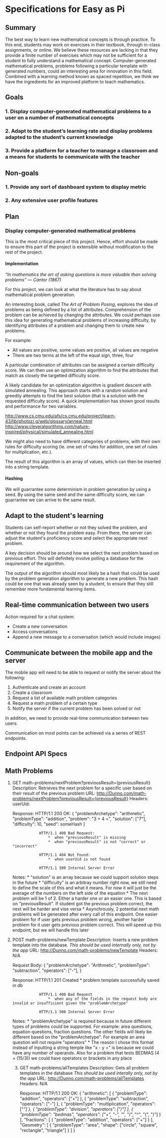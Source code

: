 # Specifications for Easy as Pi

## Summary

The best way to learn new mathematical concepts is through practice. To this
end, students may work on exercises in their textbook, through in-class
assignments, or online. We believe these resources are lacking in that they
provide a finite number of exercises which may not be sufficient for a student
to fully understand a mathematical concept. Computer-generated mathematical
problems, problems following a particular template with generated numbers,
could an interesting area for innovation in this field. Combined with a
learning method known as spaced repetition, we think we have the ingredients
for an improved platform to teach mathematics.

## Goals

### 1. Display computer-generated mathematical problems to a user on a number of mathematical concepts

### 2. Adapt to the student’s learning rate and display problems adapted to the student’s current knowledge

### 3. Provide a platform for a teacher to manage a classroom and a means for students to communicate with the teacher

## Non-goals

### 1. Provide any sort of dashboard system to display metric

### 2. Any extensive user profile features

## Plan

### Display computer-generated mathematical problems

This is the most critical piece of this project. Hence, effort should be made to
ensure this part of the project is extensible without modification to the rest
of the project.

#### Implementation

_“In mathematics the art of asking questions is more valuable than solving
problems” — Cantor (1867)_

For this project, we can look at what the literature has to say about
mathematical problem generation.

An interesting book, called _The Art of Problem Posing_, explores the idea of
problems as being defined by a list of attributes. Comprehension of the problem
can be achieved by changing the attributes. We could perhaps use this idea for
generating mathematical problems of increasing difficulty, by identifying
attributes of a problem and changing them to create new problems.

For example:

-   All values are positive, some values are positive, all values are negative
-   There are two terms at the left of the equal sign, three, four

A particular combination of attributes can be assigned a certain difficulty score. We can then
use an optimization algorithm to find the attributes that match as closely the targetted difficulty
score.

A likely candidate for an optimization algorithm is gradient descent with simulated annealing.
This approach starts with a random solution and greedily attempts to find the best solution (that is a solution with
the requested difficulty score). A quick implementation has shown good results and performance for two variables.

http://www.cs.cmu.edu/afs/cs.cmu.edu/project/learn-43/lib/photoz/.g/web/glossary/anneal.html
http://www.cleveralgorithms.com/nature-inspired/physical/simulated_annealing.html

We might also need to have different categories of problems, with their own rules for difficulty scoring (ie. one set of
rules for addition, one set of rules for multiplication, etc.).

The result of this algorithm is an array of values, which can then be inserted into a string template.

#### Hashing

We will guarrantee some determinism in problem generation by using a seed. By using the same seed and
the same difficulty score, we can guarrantee we can arrive to the same result.

## Adapt to the student's learning

Students can self-report whether or not they solved the problem, and whether or
not they found the problem easy. From there, the server can adjust the student's
proficiency score and select the appropriate next problem.

A key decision should be around how we select the next problem based on previous
effort. This will definitely involve polling a database for the requirement of
the algorithm.

The output of the algorithm should most likely be a hash that could be used by
the problem generation algorithm to generate a new problem. This hash could be
one that was already seen by a student, to ensure that they still remember more
fundamental learning items.

## Real-time communication between two users

Action required for a chat system:

-   Create a new conversation
-   Access conversations
-   Append a new message to a conversation (which would include images)

## Communicate between the mobile app and the server

The mobile app will need to be able to request or notify the server about the
following:

1. Authenticate and create an account
2. Create a classroom
3. Request a list of available math problem categories
4. Request a math problem of a certain type
5. Notify the server if the current problem has been solved or not

In addition, we need to provide real-time communication between two users.

Communication on most points can be achieved via a series of REST endpoints.

## Endpoint API Specs

## Math Problems

1.  GET math-problems/nextProblem?previousResult={previousResult}
    Description:    Retrieves the next problem for a specific user based on their result of the previous problem
    URL:            http://Dunno.com/math-problems/nextProblem?previousResult={previousResult}
    Headers:        userUid: <UUID>

    Response:       HTTP/1.1 200 OK:
                    {
                        "problemArchetype": "arithmetic",
                        "problemType": "addition",
                        "problem": "3 + 4 =",
                        "solution": ["7"],
                        "difficulty": 10,
                        "seed": someHash
                    }

                    HTTP/1.1 400 Bad Request:
                        *  when "previousResult" is missing
                        *  when "previousResult" is not "correct" or "incorrect"

                    HTTP/1.1 404 Not Found:
                        *  when userUid is not found

                    HTTP/1.1 500 Internal Server Error

    Notes:          *  "solution" is an array because we could support solution steps in the future
                    *  "difficulty" is an arbitray number right now, we still need to define the scale of 
                       this and what it means. For now it will just be the average of the numbers on the
                       left side of the equation
                    *  The next problem will be 1 of 2. Either a harder one or an easier one. This is 
                       based on "previousResult". If student got the previous problem correct, the next will
                       be harder and vise versa
                    *  Asynchrously, 2 potential next math problems will be generated after every call of this endpoint.
                       One easier problem for if user gets previous problem wrong, another harder problem for it user gets
                       previous problem correct. This will speed up this endpoint, but we will handle this later


2.  POST math-problems/newTemplate
    Description:    Inserts a new problem template into the database. *This should be used internally only, not by the app*
    URL:            http://Dunno.com/math-problems/newTemplate
    Headers:        N/A

    Request Body:   {
                        "problemArchetype": "Arithmetic",
                        "problemType": "subtraction",
                        "operators": ["-"],
                    }

    Response:       HTTP/1.1 201 Created
                        *  problem template successfully saved in db
                    
                    HTTP/1.1 400 Bad Request
                        *  when any of the fields in the request body are invalid or insufficient given the "problemArchetype"
                    
                    HTTP/1.1 500 Internal Server Error

    Notes:          *  "problemArchetype" is required because in future different types of problems could be supported. For                           example: area questions, equation questions, fraction questions. The other fields will likely be different
                       based on the "problemArchetype". For example an area question will not require "operators"
                    *  The reason I chose this format instead of inputting a string temple like "x - y =" is because we could have
                       any number of operands. Also for a problem that tests BEDMAS (4 + (15/3)) we could have operators or brackets in any place
    

    3.  GET math-problems/allTemplates
        Description:    Gets all problem templates in the database *This should be used interally only, not by the app*
        URL:            http://Dunno.com/math-problems/allTemplates
        Headers:        N/A

        Response:       HTTP/1.1 200 OK:
                        {
                            "arithmetic": [
                                {
                                    "problemType": "addition",
                                    "operators": ["+"]
                                },
                                {
                                    "problemType": "subtraction",
                                    "operators": ["-"]
                                },
                                {
                                    "problemType": "multiplication",
                                    "operators": ["*"]
                                },
                                {
                                    "problemType": "division",
                                    "operators": ["/"]
                                },
                                {
                                    "problemType": "bedmas",
                                    "operators": ["+", "-", "*", "/", "^", "(", ")"]
                                }
                            ],
                            "fractions": [
                                {
                                    "problemType": "addition",
                                    "operators": ["+"]
                                }
                            ],
                            "Geometry": [
                                {
                                    "problemType": "area",
                                    "shape": ["circle", "square", "rectangle", "triangle"]
                                }
                            ]
                        }
